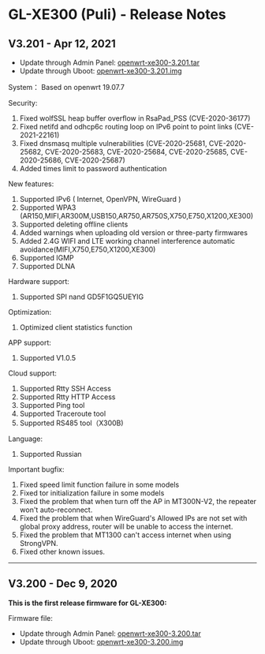 # GL-XE300 (Puli) - Release Notes

## V3.201 - Apr 12, 2021

- Update through Admin Panel: [openwrt-xe300-3.201.tar](https://s3.us-east-2.amazonaws.com/download.gl-inet.com/firmware/xe300/release/openwrt-xe300-3.201-0402.tar)
- Update through Uboot: [openwrt-xe300-3.201.img](https://s3.us-east-2.amazonaws.com/download.gl-inet.com/firmware/xe300/release/openwrt-xe300-3.201-0402.img)

System：
Based on openwrt 19.07.7

Security:
1. Fixed wolfSSL heap buffer overflow in RsaPad_PSS (CVE-2020-36177)
2. Fixed netifd and odhcp6c routing loop on IPv6 point to point links (CVE-2021-22161)
3. Fixed dnsmasq multiple vulnerabilities (CVE-2020-25681, CVE-2020-25682, CVE-2020-25683, CVE-2020-25684, CVE-2020-25685, CVE-2020-25686, CVE-2020-25687)
4. Added times limit to password authentication

New features:
1. Supported IPv6 ( Internet, OpenVPN, WireGuard )
2. Supported WPA3 (AR150,MIFI,AR300M,USB150,AR750,AR750S,X750,E750,X1200,XE300)
3. Supported deleting offline clients
4. Added warnings when uploading old version or three-party firmwares
5. Added 2.4G WIFI and LTE working channel interference automatic avoidance(MIFI,X750,E750,X1200,XE300)
6. Supported IGMP 
7. Supported DLNA

Hardware support:
1. Supported SPI nand GD5F1GQ5UEYIG

Optimization:
1. Optimized client statistics function

APP support:
1. Supported V1.0.5

Cloud support:
1. Supported Rtty SSH Access
2. Supported Rtty HTTP Access
3. Supported Ping tool
4. Supported Traceroute tool
5. Supported RS485 tool（X300B)

Language:
1. Supported Russian

Important bugfix:
1. Fixed speed limit function failure in some models
2. Fixed tor initialization failure in some models
3. Fixed the problem that when turn off the AP in MT300N-V2, the repeater won't auto-reconnect.
4. Fixed the problem that when WireGuard's Allowed IPs are not set with global proxy address, router will be unable to access the internet. 
5. Fixed the problem that MT1300 can't access internet when using StrongVPN.
6. Fixed other known issues.

---

## V3.200 - Dec 9, 2020

**This is the first release firmware for GL-XE300:**

Firmware file:

- Update through Admin Panel: [openwrt-xe300-3.200.tar](https://s3.us-east-2.amazonaws.com/download.gl-inet.com/firmware/xe300/release/openwrt-xe300-3.200.tar)
- Update through Uboot: [openwrt-xe300-3.200.img](https://s3.us-east-2.amazonaws.com/download.gl-inet.com/firmware/xe300/release/openwrt-xe300-3.200.img)
